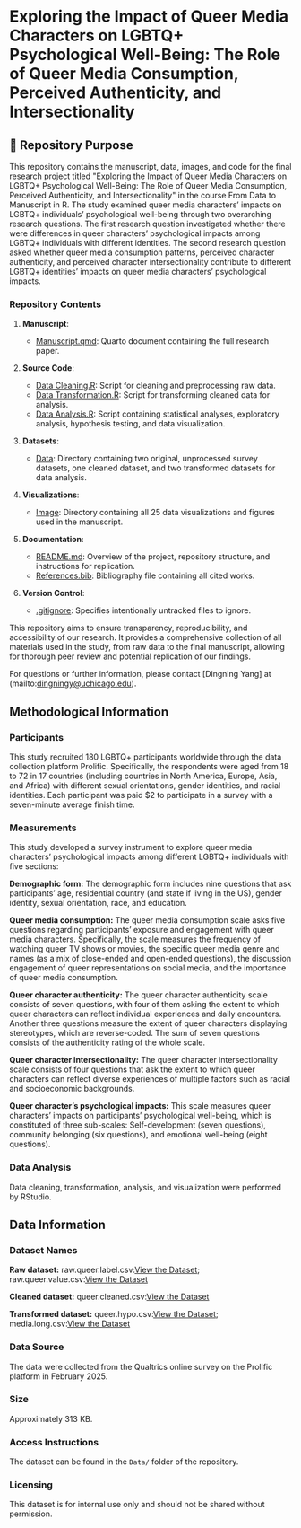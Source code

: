 # Exploring the Impact of Queer Media Characters on LGBTQ+ Psychological Well-Being: The Role of Queer Media Consumption, Perceived Authenticity, and Intersectionality


## :rainbow: Repository Purpose
This repository contains the manuscript, data, images, and code for the final research project titled "Exploring the Impact of Queer Media Characters on LGBTQ+ Psychological Well-Being: The Role of Queer Media Consumption, Perceived Authenticity, and Intersectionality" in the course From Data to Manuscript in R. The study examined queer media characters’ impacts on LGBTQ+ individuals’ psychological well-being through two overarching research questions. The first research question investigated whether there were differences in queer characters’ psychological impacts among LGBTQ+ individuals with different identities. The second research question asked whether queer media consumption patterns, perceived character authenticity, and perceived character intersectionality contribute to different LGBTQ+ identities’ impacts on queer media characters’ psychological impacts. 


### Repository Contents
1. **Manuscript**: 
   - [Manuscript.qmd](./Manuscript.qmd): Quarto document containing the full research paper.

2. **Source Code**:
   - [Data Cleaning.R](./Source/Data%20Cleaning.R): Script for cleaning and preprocessing raw data.
   - [Data Transformation.R](./Source/Data%20Transformation.R): Script for transforming cleaned data for analysis.
   - [Data Analysis.R](./Source/Data%20Analysis.R): Script containing statistical analyses, exploratory analysis, hypothesis testing, and data visualization. 

3. **Datasets**:
   - [Data](./Data/): Directory containing two original, unprocessed survey datasets, one cleaned dataset, and two transformed datasets for data analysis. 
  
4. **Visualizations**:
   - [Image](./Image): Directory containing all 25 data visualizations and figures used in the manuscript.

5. **Documentation**:
   - [README.md](./README.md): Overview of the project, repository structure, and instructions for replication.
   - [References.bib](./References.bib): Bibliography file containing all cited works.

6. **Version Control**:
   - [.gitignore](./.gitignore): Specifies intentionally untracked files to ignore.

This repository aims to ensure transparency, reproducibility, and accessibility of our research. It provides a comprehensive collection of all materials used in the study, from raw data to the final manuscript, allowing for thorough peer review and potential replication of our findings.

For questions or further information, please contact [Dingning Yang] at (mailto:dingningy@uchicago.edu).


## Methodological Information
### Participants
This study recruited 180 LGBTQ+ participants worldwide through the data collection platform Prolific. Specifically, the respondents were aged from 18 to 72 in 17 countries (including countries in North America, Europe, Asia, and Africa) with different sexual orientations, gender identities, and racial identities. Each participant was paid $2 to participate in a survey with a seven-minute average finish time. 

### Measurements
This study developed a survey instrument to explore queer media characters’ psychological impacts among different LGBTQ+ individuals with five sections: 

**Demographic form:**
The demographic form includes nine questions that ask participants’ age, residential country (and state if living in the US), gender identity, sexual orientation, race, and education. 

**Queer media consumption:**
The queer media consumption scale asks five questions regarding participants’ exposure and engagement with queer media characters. Specifically, the scale measures the frequency of watching queer TV shows or movies, the specific queer media genre and names (as a mix of close-ended and open-ended questions), the discussion engagement of queer representations on social media, and the importance of queer media consumption. 

**Queer character authenticity:**
The queer character authenticity scale consists of seven questions, with four of them asking the extent to which queer characters can reflect individual experiences and daily encounters. Another three questions measure the extent of queer characters displaying stereotypes, which are reverse-coded. The sum of seven questions consists of the authenticity rating of the whole scale. 

**Queer character intersectionality:**
The queer character intersectionality scale consists of four questions that ask the extent to which queer characters can reflect diverse experiences of multiple factors such as racial and socioeconomic backgrounds. 

**Queer character’s psychological impacts:**
This scale measures queer characters’ impacts on participants’ psychological well-being, which is constituted of three sub-scales: Self-development (seven questions), community belonging (six questions), and emotional well-being (eight questions). 

### Data Analysis
Data cleaning, transformation, analysis, and visualization were performed by RStudio.


## Data Information

### Dataset Names

**Raw dataset:**
raw.queer.label.csv:[View the Dataset](./Data/raw.queer.label.csv);
raw.queer.value.csv:[View the Dataset](./Data/raw.queer.value.csv)

**Cleaned dataset:**
queer.cleaned.csv:[View the Dataset](./Data/queer.cleaned.csv)

**Transformed dataset:**
queer.hypo.csv:[View the Dataset](./Data/queer.hypo.csv);
media.long.csv:[View the Dataset](./Data/media.long.csv)


### Data Source
The data were collected from the Qualtrics online survey on the Prolific platform in February 2025.


### Size
Approximately 313 KB.


### Access Instructions
The dataset can be found in the `Data/` folder of the repository.

### Licensing
This dataset is for internal use only and should not be shared without permission.
